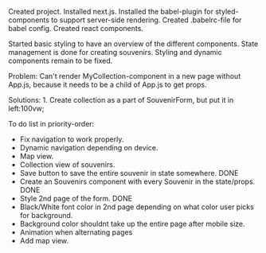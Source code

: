 Created project. Installed next.js. Installed the babel-plugin for styled-components to support server-side rendering. Created .babelrc-file for babel config. Created react components.

Started basic styling to have an overview of the different components. State management is done for creating souvenirs. Styling and dynamic components remain to be fixed.

Problem: Can't render MyCollection-component in a new page without App.js, because it needs to be a child of App.js to get props.

Solutions: 1. Create collection as a part of SouvenirForm, but put it in left:100vw;


To do list in priority-order:
- Fix navigation to work properly.
- Dynamic navigation depending on device.
- Map view.
- Collection view of souvenirs.
- Save button to save the entire souvenir in state somewhere. DONE
- Create an Souvenirs component with every Souvenir in the state/props. DONE
- Style 2nd page of the form. DONE
- Black/White font color in 2nd page depending on what color user picks for background.
- Background color shouldnt take up the entire page after mobile size.
- Animation when alternating pages
- Add map view.
